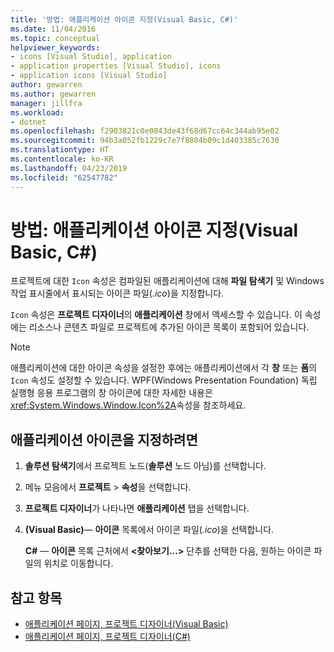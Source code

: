 ```yaml
---
title: '방법: 애플리케이션 아이콘 지정(Visual Basic, C#)'
ms.date: 11/04/2016
ms.topic: conceptual
helpviewer_keywords:
- icons [Visual Studio], application
- application properties [Visual Studio], icons
- application icons [Visual Studio]
author: gewarren
ms.author: gewarren
manager: jillfra
ms.workload:
- dotnet
ms.openlocfilehash: f2903821c0e0843de43f68d67cc64c344ab95e02
ms.sourcegitcommit: 94b3a052fb1229c7e7f8804b09c1d403385c7630
ms.translationtype: HT
ms.contentlocale: ko-KR
ms.lasthandoff: 04/23/2019
ms.locfileid: "62547782"
---
```

# <a name="how-to-specify-an-application-icon-visual-basic-c"></a>방법: 애플리케이션 아이콘 지정(Visual Basic, C#)

프로젝트에 대한 `Icon` 속성은 컴파일된 애플리케이션에 대해 **파일 탐색기** 및 Windows 작업 표시줄에서 표시되는 아이콘 파일(*.ico*)을 지정합니다.

`Icon` 속성은 **프로젝트 디자이너**의 **애플리케이션** 창에서 액세스할 수 있습니다. 이 속성에는 리소스나 콘텐츠 파일로 프로젝트에 추가된 아이콘 목록이 포함되어 있습니다.

> [!NOTE]
> 애플리케이션에 대한 아이콘 속성을 설정한 후에는 애플리케이션에서 각 **창** 또는 **폼**의 `Icon` 속성도 설정할 수 있습니다. WPF(Windows Presentation Foundation) 독립 실행형 응용 프로그램의 창 아이콘에 대한 자세한 내용은 <xref:System.Windows.Window.Icon%2A>속성을 참조하세요.

## <a name="to-specify-an-application-icon"></a>애플리케이션 아이콘을 지정하려면

1. **솔루션 탐색기**에서 프로젝트 노드(**솔루션** 노드 아님)를 선택합니다.

1. 메뉴 모음에서 **프로젝트** > **속성**을 선택합니다.

1. **프로젝트 디자이너**가 나타나면 **애플리케이션** 탭을 선택합니다.

1. **(Visual Basic)**&mdash; **아이콘** 목록에서 아이콘 파일(*.ico*)을 선택합니다.

    **C#** &mdash; **아이콘** 목록 근처에서 **\<찾아보기...>** 단추를 선택한 다음, 원하는 아이콘 파일의 위치로 이동합니다.

## <a name="see-also"></a>참고 항목

- [애플리케이션 페이지, 프로젝트 디자이너(Visual Basic)](../ide/reference/application-page-project-designer-visual-basic.md)
- [애플리케이션 페이지, 프로젝트 디자이너(C#)](../ide/reference/application-page-project-designer-csharp.md)
